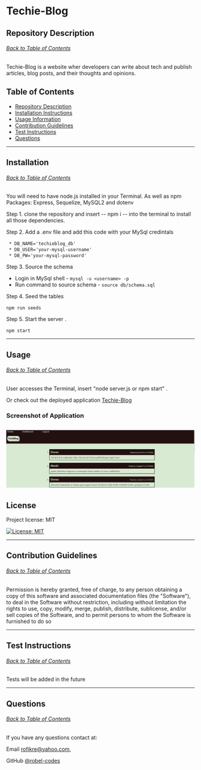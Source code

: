 # Techie-Blog

## Repository Description
###### [Back to Table of Contents](#table-of-contents)
Techie-Blog is a website wher developers can write about tech and publish articles, blog posts, and their thoughts and opinions.

## Table of Contents
* [Repository Description](#repository-description)
* [Installation Instructions](#installation)
* [Usage Information](#usage) 
* [Contribution Guidelines](#contribution-guidelines)
* [Test Instructions](#test-instructions)
* [Questions](#questions)
---

## Installation
###### [Back to Table of Contents](#table-of-contents)
You will need to have node.js installed in your Terminal. As well as npm Packages: Express, Sequelize, MySQL2 and dotenv

Step 1. clone the repository and insert -- npm i -- into the terminal to install all those dependencies.

Step 2. Add a .env file and add this code with your MySql credintals
```
 * DB_NAME='techieblog_db'
 * DB_USER='your-mysql-username'
 * DB_PW='your-mysql-password'
```
Step 3. Source the schema
 * Login in MySql shell - ```mysql -u <username> -p ```
 * Run command to source schema - ``` source db/schema.sql ```

Step 4. Seed the tables 
```
npm run seeds
```

Step 5. Start the server .
``` 
npm start
```  
---
## Usage
###### [Back to Table of Contents](#table-of-contents)
User accesses the Terminal, insert "node server.js or npm start" .

Or check out the deployed application [Techie-Blog](https://techie-blogs.herokuapp.com/)

### Screenshot of Application

![Application Screenshot](/public/images/tech%20blog.png)
---

## License
 Project license: MIT 
  
 [![License: MIT](https://img.shields.io/badge/License-MIT-yellow.svg)](https://opensource.org/licenses/MIT)

---

## Contribution Guidelines
###### [Back to Table of Contents](#table-of-contents)
Permission is hereby granted, free of charge, to any person obtaining a copy of this software and associated documentation files (the "Software"), to deal in the Software without restriction, including without limitation the rights to use, copy, modify, merge, publish, distribute, sublicense, and/or sell copies of the Software, and to permit persons to whom the Software is furnished to do so

---

## Test Instructions
###### [Back to Table of Contents](#table-of-contents)
Tests will be added in the future

---

## Questions
###### [Back to Table of Contents](#table-of-contents)
If you have any questions contact at: 

Email [rofikre@yahoo.com](mailto:rofikre@yahoo.com),

GitHub [@robel-codes](https://github.com/robel-codes)
 
